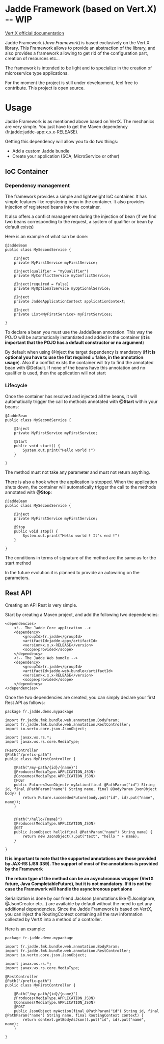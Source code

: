 # Jadde Framework (based on Vert.X) -- WIP

[Vert.X official documentation](https://vertx.io)

Jadde Framework (*Java Framework*) is based exclusively on the Vert.X library. This Framework allows to provide an
abstraction of the library, and also provides a framework allowing to get rid of the configuration part, creation of
resources etc...

The framework is intended to be light and to specialize in the creation of microservice type applications.

For the moment the project is still under development, feel free to contribute. This project is open source.

# Usage

Jadde Framework is as mentioned above based on VertX. The mechanics are very simple. You just have to get the Maven
dependency (fr.jadde:jadde-app:x.x.x-RELEASE).

Getting this dependency will allow you to do two things:

- Add a custom Jadde bundle
- Create your application (SOA, MicroService or other)

## IoC Container

### Dependency management

The framework provides a simple and lightweight IoC container. It has simple features like registering bean in the
container. It also provides injection of registered beans into the container.

It also offers a conflict management during the injection of bean (if we find two beans corresponding to the request, a
system of qualifier or bean by default exists)

Here is an example of what can be done:

    @JaddeBean
    public class MySecondService {
    
        @Inject
        private MyFirstService myFirstService;

        @Inject(qualifier = "myQualifier")
        private MyConflictService myConflictService;

        @Inject(required = false)
        private MyOptionalService myOptionalService;
    
        @Inject
        private JaddeApplicationContext applicationContext;
    
        @Inject
        private List<MyFirstService> myFirstServices;

    }

To declare a bean you must use the JaddeBean annotation. This way the POJO will be automatically instantiated and added
in the container (**it is important that the POJO has a default constructor or no argument**)

By default when using @Inject the target dependency is mandatory (**if it is optional you have to use the flat required
= false, in the annotation usage**). Also if a conflict exists the container will try to find the annotated bean with
@Default. If none of the beans have this annotation and no qualifier is used, then the application will not start

### Lifecycle

Once the container has resolved and injected all the beans, it will automatically trigger the call to methods annotated
with **@Start** within your beans:

    @JaddeBean
    public class MySecondService {
    
        @Inject
        private MyFirstService myFirstService;

        @Start
        public void start() {
            System.out.print("Hello world !")
        }

    }

The method must not take any parameter and must not return anything.

There is also a hook when the application is stopped. When the application shuts down, the container will automatically
trigger the call to the methods annotated with **@Stop**:

    @JaddeBean
    public class MySecondService {
    
        @Inject
        private MyFirstService myFirstService;

        @Stop
        public void stop() {
            System.out.print("Hello world ! It's end !")
        }

    }

The conditions in terms of signature of the method are the same as for the start method

In the future evolution it is planned to provide an autowiring on the parameters.

## Rest API

Creating an API Rest is very simple.

Start by creating a Maven project, and add the following two dependencies:

    <dependencies>
        <!-- The Jadde Core application -->
        <dependency>
            <groupId>fr.jadde</groupId>
            <artifactId>jadde-app</artifactId>
            <version>x.x.x-RELEASE</version>
            <scope>provided</scope>
        </dependency>
        <!-- The Jadde Web bundle -->
        <dependency>
            <groupId>fr.jadde</groupId>
            <artifactId>jadde-web-bundle</artifactId>
            <version>x.x.x-RELEASE</version>
            <scope>provided</scope>
        </dependency>
    </dependencies>

Once the two dependencies are created, you can simply declare your first Rest API as follows:

    package fr.jadde.demo.mypackage
    
    import fr.jadde.fmk.bundle.web.annotation.BodyParam;
    import fr.jadde.fmk.bundle.web.annotation.RestController;
    import io.vertx.core.json.JsonObject;
    
    import javax.ws.rs.*;
    import javax.ws.rs.core.MediaType;
    
    @RestController
    @Path("/prefix-path")
    public class MyFirstController {
    
        @Path("/my-path/{id}/{name}")
        @Produces(MediaType.APPLICATION_JSON)
        @Consumes(MediaType.APPLICATION_JSON)
        @POST
        public Future<JsonObject> myAction(final @PathParam("id") String id, final @PathParam("name") String name, final @BodyParam JsonObject body) {
            return Future.succeededFuture(body.put("id", id).put("name", name));
        }
    
    
        @Path("/hello/{name}")
        @Produces(MediaType.APPLICATION_JSON)
        @GET
        public JsonObject hello(final @PathParam("name") String name) {
            return new JsonObject().put("text", "hello " + name);
        }
    
    }

**It is important to note that the supported annotations are those provided by JAX-RS (JSR 339). The support of most of
the annotations is provided by the Framework**

**The return type of the method can be an asynchronous wrapper (VertX future, Java CompletableFuture), but it is not
mandatory. If it is not the case the Framework will handle the asynchronous part alone**

Serialization is done by our friend Jackson (annotations like @JsonIgnore, @JsonCreator etc...) are available by default
without the need to get any additional dependencies. Since the Jadde Framework is based on VertX, you can inject the
RoutingContext containing all the raw information collected by VertX into a method of a controller.

Here is an example:

    package fr.jadde.demo.mypackage
    
    import fr.jadde.fmk.bundle.web.annotation.BodyParam;
    import fr.jadde.fmk.bundle.web.annotation.RestController;
    import io.vertx.core.json.JsonObject;
    
    import javax.ws.rs.*;
    import javax.ws.rs.core.MediaType;
    
    @RestController
    @Path("/prefix-path")
    public class MyFirstController {
    
        @Path("/my-path/{id}/{name}")
        @Produces(MediaType.APPLICATION_JSON)
        @Consumes(MediaType.APPLICATION_JSON)
        @POST
        public JsonObject myAction(final @PathParam("id") String id, final @PathParam("name") String name, final RoutingContext context) {
            return context.getBodyAsJson().put("id", id).put("name", name);
        }
    
    }
